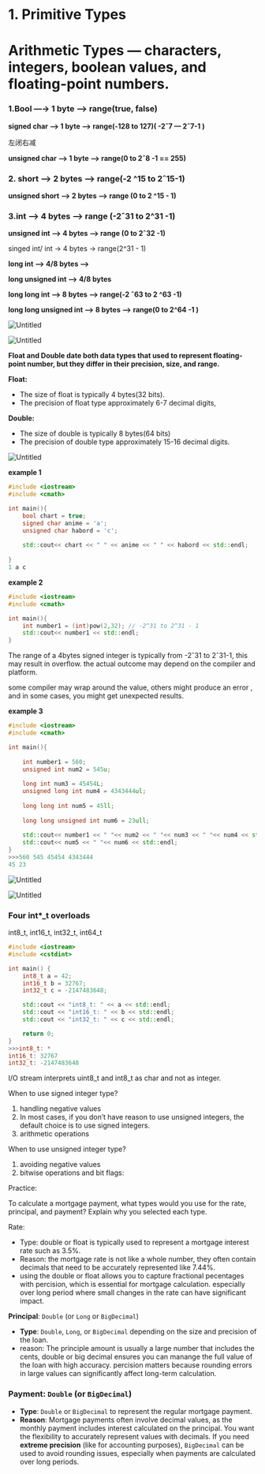 # 1. Primitive Types

# Arithmetic Types — characters, integers, boolean values, and floating-point numbers.

### **1.Bool —→ 1 byte —> range(true, false)**

**signed char —> 1 byte —> range(-128 to 127)( -2ˆ7 — 2ˆ7-1 )**

左闭右减

**unsigned char —> 1 byte —> range(0 to 2ˆ8 -1 == 255)**

### **2. short —> 2 bytes —> range(-2 ^15 to 2ˆ15-1)**

**unsigned short —> 2 bytes —> range (0 to 2 ^15 - 1)**

### **3.int —> 4 bytes —> range (-2ˆ31 to 2^31 -1)**

**unsigned int —> 4 bytes —> range (0 to 2ˆ32 -1)**

singed int/ int → 4 bytes → range(2^31 - 1)

**long int —> 4/8 bytes —>** 

**long unsigned int —> 4/8 bytes**

**long long int —>  8 bytes —> range(-2 ˆ63 to 2 ^63 -1)**

**long long unsigned int —> 8 bytes —> range(0 to 2^64 -1 )**

![Untitled](1%20Primitive%20Types%201200142255be436bb1269d34a88a064f/Untitled.png)

![Untitled](1%20Primitive%20Types%201200142255be436bb1269d34a88a064f/Untitled%201.png)

**Float and Double date both data types that used to represent floating-point number, but they differ in their precision, size, and range.**

**Float:**

- The size of float is typically 4 bytes(32 bits).
- The precision of float type approximately 6-7 decimal digits,

**Double:**

- The size of double is typically 8 bytes(64 bits)
- The precision of double type approximately 15-16 decimal digits.

![Untitled](1%20Primitive%20Types%201200142255be436bb1269d34a88a064f/Untitled%202.png)

**example 1**

```cpp
#include <iostream>
#include <cmath>

int main(){
    bool chart = true;
    signed char anime = 'a';
    unsigned char habord = 'c';
    
    std::cout<< chart << " " << anime << " " << habord << std::endl;
  
}
1 a c
```

**example 2**

```cpp
#include <iostream>
#include <cmath>

int main(){ 
    int number1 = (int)pow(2,32); // -2^31 to 2^31 - 1
    std::cout<< number1 << std::endl;
}
```

The range of a 4bytes signed integer is typically from -2ˆ31 to 2ˆ31-1, this may result in overflow. the actual outcome may depend on the compiler and platform.

some compiler may wrap around the value, others might produce an error , and in some cases, you might get unexpected results.

**example 3**

```cpp
#include <iostream>
#include <cmath>

int main(){ 
    
    int number1 = 560;
    unsigned int num2 = 545u;
    
    long int num3 = 45454L;
    unsigned long int num4 = 4343444ul;
    
    long long int num5 = 45ll;
    
    long long unsigned int num6 = 23ull;
    
    std::cout<< number1 << " "<< num2 << " "<< num3 << " "<< num4 << std::endl;
    std::cout<< num5 << " "<< num6 << std::endl;
}
>>>560 545 45454 4343444
45 23
```

![Untitled](1%20Primitive%20Types%201200142255be436bb1269d34a88a064f/Untitled%203.png)

![Untitled](1%20Primitive%20Types%201200142255be436bb1269d34a88a064f/Untitled%204.png)

### Four int*_t overloads

int8_t, int16_t, int32_t, int64_t

```cpp
#include <iostream>
#include <cstdint>

int main() {
    int8_t a = 42;
    int16_t b = 32767;
    int32_t c = -2147483648;

    std::cout << "int8_t: " << a << std::endl;
    std::cout << "int16_t: " << b << std::endl;
    std::cout << "int32_t: " << c << std::endl;

    return 0;
}
>>>int8_t: *
int16_t: 32767
int32_t: -2147483648
```

I/O stream interprets uint8_t and int8_t as char and not as integer.

When to use signed integer type?

1. handling negative values
2. In most cases, if you don’t have reason to use unsigned integers, the default choice is to use signed integers.
3. arithmetic operations

When to use unsigned integer type?

1. avoiding negative values
2. bitwise operations and bit flags: 

Practice:

To calculate a mortgage payment, what types would you use
for the rate, principal, and payment? Explain why you selected each type.

Rate:

- Type: double or float is typically used to represent a mortgage interest rate such as 3.5%.
- Reason: the mortgage rate is not like a whole number, they often contain decimals that need to be accurately represented like 7.44%.
- using the double or float allows you to capture fractional pecentages with percision, which is essential for mortgage calculation. especially over long period where small changes in the rate can have significant impact.

**Principal**: `Double` (or `Long` or `BigDecimal`)

- **Type**: `Double`, `Long`, or `BigDecimal` depending on the size and precision of the loan.
- reason: The principle amount is usually a large number that includes the cents, double or big decimal ensures you can manange the full value of the loan with high accuracy. percision matters because rounding errors in large values can significantly affect long-term calculation.

### **Payment**: `Double` (or `BigDecimal`)

- **Type**: `Double` or `BigDecimal` to represent the regular mortgage payment.
- **Reason**: Mortgage payments often involve decimal values, as the monthly payment includes interest calculated on the principal. You want the flexibility to accurately represent values with decimals. If you need **extreme precision** (like for accounting purposes), `BigDecimal` can be used to avoid rounding issues, especially when payments are calculated over long periods.